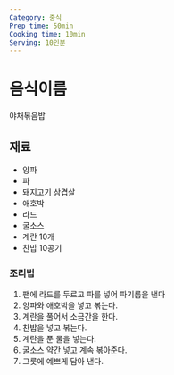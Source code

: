 ```yaml
---
Category: 중식
Prep time: 50min
Cooking time: 10min
Serving: 10인분
---
```


# 음식이름
야채볶음밥

## 재료
* 양파
* 파
* 돼지고기 삼겹살
* 애호박
* 라드
* 굴소스
* 계란 10개
* 찬밥 10공기

### 조리법
1. 팬에 라드를 두르고 파를 넣어 파기름을 낸다
2. 양파와 애호박을 넣고 볶는다.
3. 계란을 풀어서 소금간을 한다.
4. 찬밥을 넣고 볶는다.
5. 계란을 푼 물을 넣는다.
6. 굴소스 약간 넣고 계속 볶아준다.
7. 그릇에 예쁘게 담아 낸다.